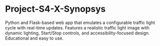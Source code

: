 # Project-S4-X-Synopsys
Python and Flask-based web app that emulates a configurable traffic light cycle with real-time updates. Features a realistic traffic light image with dynamic lighting, Start/Stop controls, and accessibility-focused design. Educational and easy to use.

